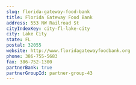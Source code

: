 ```yaml
---
slug: florida-gateway-food-bank
title: Florida Gateway Food Bank
address: 553 NW Railroad St
cityIndexKey: city-fl-lake-city
city: Lake City
state: FL
postal: 32055
website: http://www.floridagatewayfoodbank.org
phone: 386-755-5683
fax: 386-752-1300
partnerBank: true
partnerGroupId: partner-group-43
---
```

